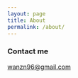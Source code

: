 ```yaml
---
layout: page
title: About
permalink: /about/
---
```


### Contact me

[wanzn96@gmail.com](mailto:wanzn96@gmail.com)
